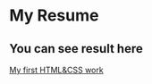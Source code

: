 # My Resume

## You can see result here
[My first HTML&CSS work](https://vlad2new.github.io/resume/homework.html)
